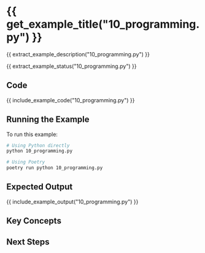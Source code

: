 # {{ get_example_title("10_programming.py") }}

{{ extract_example_description("10_programming.py") }}

{{ extract_example_status("10_programming.py") }}

## Code

{{ include_example_code("10_programming.py") }}

## Running the Example

To run this example:

```bash
# Using Python directly
python 10_programming.py

# Using Poetry
poetry run python 10_programming.py
```

## Expected Output

{{ include_example_output("10_programming.py") }}

## Key Concepts

<!-- This section should be manually filled in with key concepts demonstrated by the example -->

## Next Steps

<!-- This section should be manually filled in with links to related examples or documentation --> 